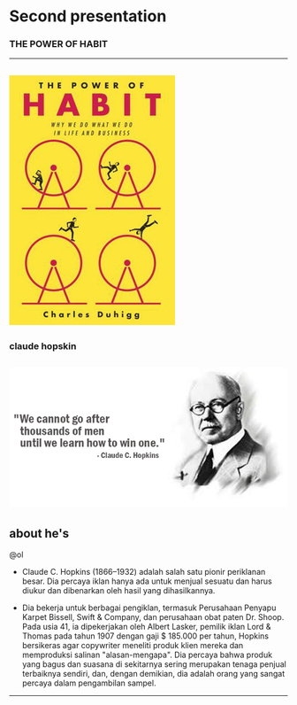# Second presentation
### THE POWER OF HABIT
---

![Flux Explained](https://raw.githubusercontent.com/amrullohrifq/Presentation-1/master/12609433.jpg)
---
### claude hopskin
![Flux Explained](https://raw.githubusercontent.com/amrullohrifq/Presentation-1/master/Claude-C.-Hopkins.png)
---
## about he's

@ol
- Claude C. Hopkins (1866–1932) adalah salah satu pionir periklanan besar. Dia percaya iklan hanya ada untuk menjual sesuatu dan harus diukur dan dibenarkan oleh hasil yang dihasilkannya.

- Dia bekerja untuk berbagai pengiklan, termasuk Perusahaan Penyapu Karpet Bissell, Swift & Company, dan perusahaan obat paten Dr. Shoop. Pada usia 41, ia dipekerjakan oleh Albert Lasker, pemilik iklan Lord & Thomas pada tahun 1907 dengan gaji $ 185.000 per tahun, Hopkins bersikeras agar copywriter meneliti produk klien mereka dan memproduksi salinan "alasan-mengapa". Dia percaya bahwa produk yang bagus dan suasana di sekitarnya sering merupakan tenaga penjual terbaiknya sendiri, dan, dengan demikian, dia adalah orang yang sangat percaya dalam pengambilan sampel.

---
